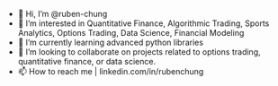 - 👋 Hi, I’m @ruben-chung
- 👀 I’m interested in Quantitative Finance, Algorithmic Trading, Sports Analytics, Options Trading, Data Science, Financial Modeling
- 🌱 I’m currently learning advanced python libraries
- 💞️ I’m looking to collaborate on projects related to options trading, quantitative finance, or data science.
- 📫 How to reach me | linkedin.com/in/rubenchung


<!---
ruben-chung/ruben-chung is a ✨ special ✨ repository because its `README.md` (this file) appears on your GitHub profile.
You can click the Preview link to take a look at your changes.
--->
